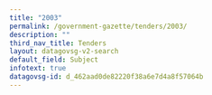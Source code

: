 ```yaml
---
title: "2003"
permalink: /government-gazette/tenders/2003/
description: ""
third_nav_title: Tenders
layout: datagovsg-v2-search
default_field: Subject
infotext: true
datagovsg-id: d_462aad0de82220f38a6e7d4a8f57064b
---
```

